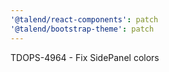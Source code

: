 ```yaml
---
'@talend/react-components': patch
'@talend/bootstrap-theme': patch
---
```


TDOPS-4964 - Fix SidePanel colors
